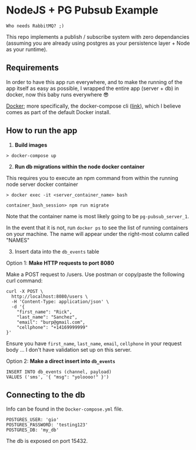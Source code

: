 # NodeJS + PG Pubsub Example

```
Who needs RabbitMQ? ;)
```

This repo implements a publish / subscribe system with zero dependancies (assuming you are already using postgres as your persistence layer + Node as your runtime).

## Requirements

In order to have this app run everywhere, and to make the running of the app itself as easy as possible, I wrapped the entire app (server + db) in docker, now this baby runs everywhere 😎

[Docker](https://www.docker.com/); more specifically, the docker-compose cli ([link](https://docs.docker.com/compose/install/)), which I believe comes as part of the default Docker install.



## How to run the app

1. **Build images**

```
> docker-compose up
```

2. **Run db migrations within the node docker container**

This requires you to execute an npm command from within the running node server docker container
```
> docker exec -it <server_container_name> bash

container_bash_session> npm run migrate
```

Note that the container name is most likely going to be `pg-pubsub_server_1`.

In the event that it is not, run `docker ps` to see the list of running containers on your machine. The name will appear under the right-most column called "NAMES"


3. Insert data into the `db_events` table

Option 1: **Make HTTP requests to port 8080**

Make a POST request to /users. Use postman or copy/paste the following curl command:

```
curl -X POST \
  http://localhost:8080/users \
  -H 'Content-Type: application/json' \
  -d '{
	"first_name": "Rick",
	"last_name": "Sanchez",
	"email": "burp@gmail.com",
	"cellphone": "+14169999999"
}'
```

Ensure you have `first_name`, `last_name`, `email`, `cellphone` in your request body ... I don't have validation set up on this server.


Option 2: **Make a direct insert into `db_events`**

```
INSERT INTO db_events (channel, payload)
VALUES ('sms', '{ "msg": "yoloooo!" }')
```

## Connecting to the db

Info can be found in the `Docker-compose.yml` file.

```
POSTGRES_USER: 'gio'
POSTGRES_PASSWORD: 'testing123'
POSTGRES_DB: 'my_db'
```

The db is exposed on port 15432.

